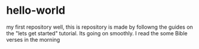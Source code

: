 # hello-world
my first repository
well, this is repository is made by followng the guides on the "lets get started" tutorial.
Its going on smoothly.
I read the some Bible verses in the morning
